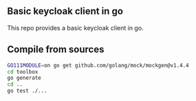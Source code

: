 ## Basic keycloak client in go

This repo provides a basic keycloak client in go.

## Compile from sources

```sh
GO111MODULE=on go get github.com/golang/mock/mockgen@v1.4.4
cd toolbox
go generate
cd ..
go test ./...
```
